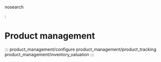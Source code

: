 nosearch

:   

# Product management

::: 
product_management/configure product_management/product_tracking
product_management/inventory_valuation
:::
